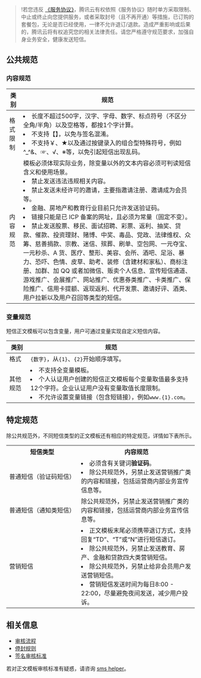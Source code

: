 >!若您违反 [《服务协议》](/document/product/382/15627)，腾讯云有权依照《服务协议》随时单方采取限制、中止或终止向您提供服务，或者采取封号（且不再开通）等措施，已订购的套餐包，无论是否已经使用，一律不允许退订/退款。造成严重影响或后果的，腾讯云将有权追究您的相关法律责任。请您严格遵守规范要求，加强自身业务安全，健康发送短信。

## 公共规范
### 内容规范

| 类别 | 规范 |
|---------|---------|
| 格式限制 | <li>长度不超过500字，汉字、字母、数字、标点符号（不区分全角/半角）以及空格等，都按1个字计算。</li><li>不支持【】，以免与签名混淆。</li> <li>不支持￥、★以及通过按键录入的组合型特殊符号，例如^_^&、☞、√、※等，以免引起短信出现乱码。</li> | 
|内容规范|模板必须体现实际业务，除变量以外的文本内容必须可判读短信含义和使用场景。<li>禁止发送违法违规相关内容。</li><li>禁止发送未经许可的邀请，主要指邀请注册、邀请成为会员等。</li><li>金融、房地产和教育行业目前只允许发送验证码。</li><li>链接只能是已 ICP 备案的网址，且必须为常量（固定不变）。</li><li>禁止发送股票、移民、面试招聘、彩票、返利、抽奖、贷款、催款、投资理财、赌博、中奖、毒品、党政、法律维权、众筹、慈善捐款、宗教、迷信、殡葬、刷单、空包网、一元夺宝、一元秒杀、A 货、医疗、整形、美容、会所、酒吧、足浴、暴力、恐吓、色情、皮草、助考、装修（含建材和家私）、商标注册、加群、加 QQ 或者加微信、贩卖个人信息、宣传短信通道、游戏推广、会展推广、网站推广、优惠券类推广、卡类推广、保险推广、信用卡提额、返现返利、代开发票、邀请好评、酒类、用户拉新以及用户召回等类型的短信。</li>|

### 变量规范
短信正文模板可以包含变量，用户可通过变量实现自定义短信内容。

| 类别 | 规范 | 
|---------|---------|
| 格式 | `{数字}`，从`{1}`、`{2}`开始顺序填写。 | 
| 其他规范 | <li>不支持全变量模板。</li><li>个人认证用户创建的短信正文模板每个变量取值最多支持12个字符。企业认证用户没有变量取值长度限制。</li><li>不允许设置变量链接（包含短链接），例如`www.{1}.com`。</li> | 

## 特定规范
除公共规范外，不同短信类型的正文模板还有相应的特定规范，详情如下表所示。

<table>
     <tr>
         <th width="20%">短信类型</th>  
         <th nowrap="nowrap">内容规范</th>  
     </tr>
	 <tr>      
         <td nowrap="nowrap">普通短信（验证码短信）</td>   
	 <td><li>必须含有关键词<b>验证码</b>。</li><li>除公共规范外，另禁止发送营销推广类的内容和链接，包括运营商内部业务宣传信息等。</li></td>   
     </tr> 
	<tr> 
	     <td nowrap="nowrap">普通短信（通知类短信）</td>   
	     <td>除公共规范外，另禁止发送营销推广类的内容和链接，包括运营商内部业务宣传信息等。</td>   
     </tr> 
	 <tr>
	     <td>营销短信</td>   
	     <td><li>正文模板末尾必须携带退订方式，支持回复“TD”、“T”或“N”进行短信退订。</li><li>除公共规范外，另禁止发送教育、房产、金融和贷款四大类营销短信。</li><li>除公共规范外，另禁止给非会员用户发送营销短信。</li><li>营销短信发送时间为每日8:00 - 22:00，尽量避免夜间发送，减少用户投诉。</li></td>   
     </tr> 
</table>

## 相关信息

- [审核流程](https://cloud.tencent.com/document/product/382/13444#.E5.AE.A1.E6.A0.B8.E6.B5.81.E7.A8.8B)
- [停封规则](https://cloud.tencent.com/document/product/382/13444#.E5.81.9C.E5.B0.81.E8.A7.84.E5.88.99)
- [签名审核标准](https://cloud.tencent.com/document/product/382/39022)

若对正文模板审核标准有疑惑，请咨询 [sms helper](https://cloud.tencent.com/document/product/382/3773)。
